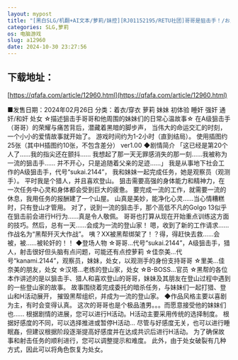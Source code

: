 ```yaml
---
layout: mypost
title: "[黑白SLG/机翻+AI文本/萝莉/妹控][RJ01152195/RETU社团]哥哥是狙击手！/お兄ちゃんはスナイパー!![PC/900M]"
categories: SLG,萝莉
os: 电脑游戏
slug: a12960
date: 2024-10-30 23:27:56
---
```


## 下载地址：

[https://qfafa.com/article/12960.html](https://qfafa.com/article/12960.html)

■发售日期：2024年02月26日
分类：着衣/穿衣 萝莉 妹妹 初体验 睡奸 强奸 通奸/和奸 处女
☆描述狙击手哥哥和他周围的妹妹们的日常心温故事☆
在A级狙击手（哥哥）的荣耀与痛苦背后，潜藏着黑暗的脚步声，
当伟大的命运交汇的时刻，一个小小的爱情故事就开始了。
游戏时间约为1-2小时（直到结局）。
 使用插图约25张（其中H插图约10张，不包含差分） ver1.00
◆剧情简介
「这已经是第20个人了……我的指尖还在颤抖……
我想起了那一天无罪感消失的那一刻……我被称为一流的狙击手……
并不开心，只是追随着父亲的足迹……」
我是从事地下社会工作的A级狙击手，代号“sukai.2144”，
我和妹妹一起完成任务，她是观察员（观测手）。
平时我是个猎人，并且喜欢登山。
狙击需要高强的身体能力和精神力，在一次任务中心灵和身体都会受到巨大的疲惫。
要完成一流的工作，就需要一流的休息，我用任务的报酬建了一个山屋。
山真是美妙，能净化心灵……当心情糟糕时，只有登山才管用。
对了，说到一流的狙击手，那个高低不凡的Golgo 13似乎在狙击前会进行H行为……真是令人敬佩。
哥哥也打算从现在开始重点训练这方面的技巧。然后，总有一天……会成为一流的登山家！
嗯，收到了新的工作请求……作战名为“黑帮歼灭大作战”。
咦？XX被黑帮绑架了！？得，得赶快去救……会被，被……被轮奸的！！
◆登场人物
☆哥哥…代号“sukai.2144”，A级狙击手，猎人，射击很好但头脑有点问题，可能还有点控萝莉
☆佳奈美…代号“kanami.2144”，观察员，妹妹，处女，以观测手的身份支持哥哥
☆里美…佳奈美的朋友，处女
☆汉塔…老练的登山家，处女
☆B-BOSS…官员
☆黑帮的各位
本作讲述的是以狙击手、猎人和喜欢登山的哥哥，妹妹及其朋友在登山过程中遇到的一些登山家的故事。
故事围绕着完成委托的暗杀任务，与妹妹们一起打猎、登山和H活动展开，
摧毁黑帮组织，并成为一流的登山家。
◆作品风格主要以喜剧为主，有时会变得认真。
这次的哥哥也是个极品渣男。。。而愿意接受他的妹妹们也……
根据剧情的进展，您可以进行H活动。H活动主要采用传统的选择制度。
根据好感度的不同，可以选择推进或暂停H活动…
尽管与好感度无关，也可以进行睡眠姦，但建议根据阶段逐渐提高好感度并在达成共识后进行H活动。
为了确保故事和射击任务的顺利进行，您可以调整提示和难度。
此外，由于处女破裂有几种方式，因此可以将角色恢复为处女。